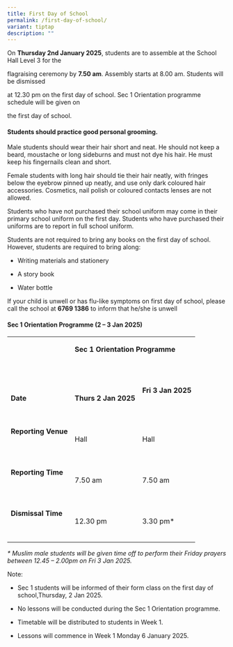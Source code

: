 ```yaml
---
title: First Day of School
permalink: /first-day-of-school/
variant: tiptap
description: ""
---
```

<p>On <strong>Thursday 2nd January 2025</strong>, students are to assemble
at the School Hall Level 3 for the</p>
<p>flagraising ceremony by <strong>7.50 am</strong>. Assembly starts at 8.00
am. Students will be dismissed</p>
<p>at 12.30 pm on the first day of school. Sec 1 Orientation programme schedule
will be given on</p>
<p>the first day of school.</p>
<h4><strong>Students should practice good personal grooming</strong>.</h4>
<p>Male students should wear their hair short and neat. He should not keep
a beard, moustache or long sideburns and must not dye his hair. He must
keep his fingernails clean and short.</p>
<p>Female students with long hair should tie their hair neatly, with fringes
below the eyebrow pinned up neatly, and use only dark coloured hair accessories.
Cosmetics, nail polish or coloured contacts lenses are not allowed.</p>
<p></p>
<p>Students who have not purchased their school uniform may come in their
primary school uniform on the first day. Students who have purchased their
uniforms are to report in full school uniform.</p>
<p></p>
<p>Students are not required to bring any books on the first day of school.
However, students are required to bring along:</p>
<ul data-tight="true" class="tight">
<li>
<p>Writing materials and stationery</p>
</li>
<li>
<p>A story book</p>
</li>
<li>
<p>Water bottle</p>
</li>
</ul>
<p></p>
<p>If your child is unwell or has flu-like symptoms on first day of school,
please call the school at <strong>6769 1386</strong> to inform that he/she
is unwell&nbsp;</p>
<h4><strong>Sec 1 Orientation Programme (2 – 3 Jan 2025)&nbsp;</strong></h4>
<table style="minWidth: 75px">
<colgroup>
<col>
<col>
<col>
</colgroup>
<tbody>
<tr>
<td rowspan="1" colspan="1">
<p>&nbsp;</p>
</td>
<td rowspan="1" colspan="2">
<p><strong>Sec 1 Orientation Programme</strong>
</p>
<p>&nbsp;</p>
</td>
</tr>
<tr>
<td rowspan="1" colspan="1">
<p><strong>Date</strong>
</p>
</td>
<td rowspan="1" colspan="1">
<p><strong>Thurs 2 Jan 2025</strong>
</p>
</td>
<td rowspan="1" colspan="1">
<p><strong>Fri 3 Jan 2025</strong>
</p>
<p><strong>&nbsp;</strong>
</p>
</td>
</tr>
<tr>
<td rowspan="1" colspan="1">
<p><strong>Reporting Venue</strong>
</p>
<p><strong>&nbsp;</strong>
</p>
</td>
<td rowspan="1" colspan="1">
<p>Hall</p>
</td>
<td rowspan="1" colspan="1">
<p>Hall</p>
</td>
</tr>
<tr>
<td rowspan="1" colspan="1">
<p><strong>Reporting Time</strong>
</p>
<p><strong>&nbsp;</strong>
</p>
</td>
<td rowspan="1" colspan="1">
<p>7.50 am</p>
</td>
<td rowspan="1" colspan="1">
<p>7.50 am</p>
</td>
</tr>
<tr>
<td rowspan="1" colspan="1">
<p><strong>Dismissal Time</strong>
</p>
<p><strong>&nbsp;</strong>
</p>
</td>
<td rowspan="1" colspan="1">
<p>12.30 pm</p>
</td>
<td rowspan="1" colspan="1">
<p>3.30 pm*</p>
</td>
</tr>
</tbody>
</table>
<p><em>* Muslim male students will be given time off to perform their Friday prayers between 12.45 – 2.00pm on Fri 3 Jan 2025.</em>
</p>
<p></p>
<p>Note:</p>
<ul data-tight="true" class="tight">
<li>
<p>Sec 1 students will be informed of their form class on the first day of
school,Thursday, 2 Jan 2025.</p>
</li>
<li>
<p>No lessons will be conducted during the Sec 1 Orientation programme.</p>
</li>
<li>
<p>Timetable will be distributed to students in Week 1.</p>
</li>
<li>
<p>Lessons will commence in Week 1 Monday 6 January 2025.</p>
</li>
</ul>
<p><strong>&nbsp;</strong>
</p>
<p>&nbsp;</p>
<p>&nbsp;</p>